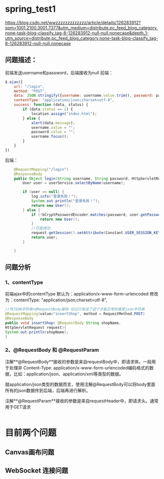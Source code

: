 # spring_test1
https://blog.csdn.net/wwzzzzzzzzzzzzz/article/details/126283912?spm=1001.2100.3001.7377&utm_medium=distribute.pc_feed_blog_category.none-task-blog-classify_tag-8-126283912-null-null.nonecase&depth_1-utm_source=distribute.pc_feed_blog_category.none-task-blog-classify_tag-8-126283912-null-null.nonecase

## 问题描述：
前端发送username和password，后端接收为null
前端：
```javascript
$.ajax({
    url: "/login",
    method: "POST",
    data: JSON.stringify({username: username.value.trim(), password: password.value.trim()}),
    contentType: "application/json;charset=utf-8",
    success: function (data, status) {
        if (data.status == 1) {
            location.assign("index.html");
        } else {
            alert(data.message);
            username.value = "";
            password.value = "";
            username.focus();
        }
    }
})
```
后端：
```java
    @RequestMapping("/login")
    @ResponseBody
    public Object login(String username, String password, HttpServletRequest request) {
        User user = userService.selectByName(username);

        if (user == null) {
            log.info("登录失败！");
            System.out.println("登录失败！");
            return new User();
        } else {
            if (!bCryptPasswordEncoder.matches(password, user.getPassword())) {
                return new User();
            }
            //匹配成功
            request.getSession().setAttribute(Constant.USER_SESSION_KEY, user);
            return user;
        }

    }
```
## 问题分析
### 1、contentType
前端ajax中的contentType 默认为：application/x-www-form-urlencoded
修改为：contentType: "application/json;charset=utf-8",

```java
//传JSON字符串+@RequestBody接收 切记只有加了这个才能正常的接受json字符串
@RequestMapping(value="insertShop", method = RequestMethod.POST)
@ResponseBody
public void insertShop( @RequestBody String shopName,
HttpServletRequest request){
System.out.println(shopName);
}
```

### 2、@RequestBody 和 @RequestParam

注解**@RequestBody**接收的参数是来自requestBody中，即请求体。一般用于处理非 Content-Type: application/x-www-form-urlencoded编码格式的数据，比如：application/json、application/xml等类型的数据。

就application/json类型的数据而言，使用注解@RequestBody可以将body里面所有的json数据传到后端，后端再进行解析。

注解**@RequestParam**接收的参数是来自requestHeader中，即请求头。通常用于GET请求
```java

```

# 目前两个问题
## Canvas画布问题

## WebSocket 连接问题
